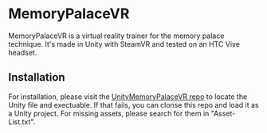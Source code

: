 # MemoryPalaceVR
MemoryPalaceVR is a virtual reality trainer for the memory palace technique. It's made in Unity with SteamVR and tested on an HTC Vive headset.

## Installation
For installation, please visit the [UnityMemoryPalaceVR repo](https://github.com/velvet-market/UnityMemoryPalaceVR/blob/main/README.md) to locate the Unity file and exectuable. If that fails, you can clonse this repo and load it as a Unity project. For missing assets, please search for them in "Asset-List.txt".
